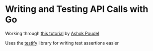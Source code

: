 # Writing and Testing API Calls with Go
Working through [this tutorial](https://medium.com/@ashokpoudelap/writing-and-testing-api-calls-with-go-bae4ffa62620) by [Ashok Poudel](https://github.com/ap-in-git)

Uses the [testify](https://github.com/stretchr/testify) library for writing test assertions easier
